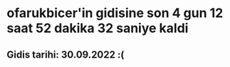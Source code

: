 # ofarukbicer'in gidisine son 4 gun 12 saat 52 dakika 32 saniye kaldi

## Gidis tarihi: 30.09.2022 :(